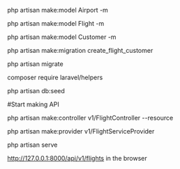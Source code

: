 php artisan make:model Airport -m 

php artisan make:model Flight -m 

php artisan make:model Customer -m

php artisan make:migration create_flight_customer

php artisan migrate

composer require laravel/helpers

php artisan db:seed

#Start making API

php artisan make:controller v1/FlightController --resource

php artisan make:provider v1/FlightServiceProvider

php artisan serve

http://127.0.0.1:8000/api/v1/flights in the browser
